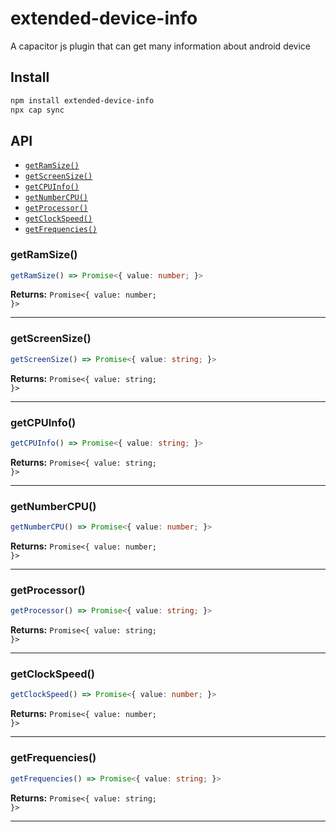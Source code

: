 # extended-device-info

A capacitor js plugin that can get many information about android device

## Install

```bash
npm install extended-device-info
npx cap sync
```

## API

<docgen-index>

* [`getRamSize()`](#getramsize)
* [`getScreenSize()`](#getscreensize)
* [`getCPUInfo()`](#getcpuinfo)
* [`getNumberCPU()`](#getnumbercpu)
* [`getProcessor()`](#getprocessor)
* [`getClockSpeed()`](#getclockspeed)
* [`getFrequencies()`](#getfrequencies)

</docgen-index>

<docgen-api>
<!--Update the source file JSDoc comments and rerun docgen to update the docs below-->

### getRamSize()

```typescript
getRamSize() => Promise<{ value: number; }>
```

**Returns:** <code>Promise&lt;{ value: number; }&gt;</code>

--------------------


### getScreenSize()

```typescript
getScreenSize() => Promise<{ value: string; }>
```

**Returns:** <code>Promise&lt;{ value: string; }&gt;</code>

--------------------


### getCPUInfo()

```typescript
getCPUInfo() => Promise<{ value: string; }>
```

**Returns:** <code>Promise&lt;{ value: string; }&gt;</code>

--------------------


### getNumberCPU()

```typescript
getNumberCPU() => Promise<{ value: number; }>
```

**Returns:** <code>Promise&lt;{ value: number; }&gt;</code>

--------------------


### getProcessor()

```typescript
getProcessor() => Promise<{ value: string; }>
```

**Returns:** <code>Promise&lt;{ value: string; }&gt;</code>

--------------------


### getClockSpeed()

```typescript
getClockSpeed() => Promise<{ value: number; }>
```

**Returns:** <code>Promise&lt;{ value: number; }&gt;</code>

--------------------


### getFrequencies()

```typescript
getFrequencies() => Promise<{ value: string; }>
```

**Returns:** <code>Promise&lt;{ value: string; }&gt;</code>

--------------------

</docgen-api>

